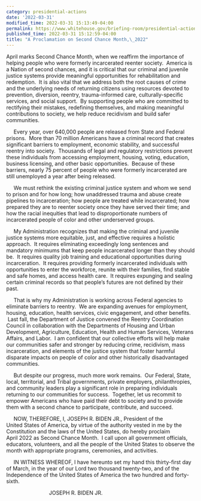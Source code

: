 ```yaml
---
category: presidential-actions
date: '2022-03-31'
modified_time: 2022-03-31 15:13:49-04:00
permalink: https://www.whitehouse.gov/briefing-room/presidential-actions/2022/03/31/a-proclamation-on-second-chance-month-2022/
published_time: 2022-03-31 15:12:59-04:00
title: "A Proclamation on Second Chance Month,\_2022"
---
```

 
April marks Second Chance Month, when we reaffirm the importance of
helping people who were formerly incarcerated reenter society.  America
is a Nation of second chances, and it is critical that our criminal and
juvenile justice systems provide meaningful opportunities for
rehabilitation and redemption.  It is also vital that we address both
the root causes of crime and the underlying needs of returning citizens
using resources devoted to prevention, diversion, reentry,
trauma-informed care, culturally-specific services, and social support.
 By supporting people who are committed to rectifying their mistakes,
redefining themselves, and making meaningful contributions to society,
we help reduce recidivism and build safer communities.

     Every year, over 640,000 people are released from State and Federal
prisons.  More than 70 million Americans have a criminal record that
creates significant barriers to employment, economic stability, and
successful reentry into society.  Thousands of legal and regulatory
restrictions prevent these individuals from accessing employment,
housing, voting, education, business licensing, and other basic
opportunities.  Because of these barriers, nearly 75 percent of people
who were formerly incarcerated are still unemployed a year after being
released.

     We must rethink the existing criminal justice system and whom we
send to prison and for how long; how unaddressed trauma and abuse create
pipelines to incarceration; how people are treated while incarcerated;
how prepared they are to reenter society once they have served their
time; and how the racial inequities that lead to disproportionate
numbers of incarcerated people of color and other underserved groups.

     My Administration recognizes that making the criminal and juvenile
justice systems more equitable, just, and effective requires a holistic
approach.  It requires eliminating exceedingly long sentences and
mandatory minimums that keep people incarcerated longer than they should
be.  It requires quality job training and educational opportunities
during incarceration.  It requires providing formerly incarcerated
individuals with opportunities to enter the workforce, reunite with
their families, find stable and safe homes, and access health care.  It
requires expunging and sealing certain criminal records so that people’s
futures are not defined by their past.

     That is why my Administration is working across Federal agencies to
eliminate barriers to reentry.  We are expanding avenues for employment,
housing, education, health services, civic engagement, and other
benefits.  Last fall, the Department of Justice convened the Reentry
Coordination Council in collaboration with the Departments of Housing
and Urban Development, Agriculture, Education, Health and Human
Services, Veterans Affairs, and Labor.  I am confident that our
collective efforts will help make our communities safer and stronger by
reducing crime, recidivism, mass incarceration, and elements of the
justice system that foster harmful disparate impacts on people of color
and other historically disadvantaged communities.

     But despite our progress, much more work remains.  Our Federal,
State, local, territorial, and Tribal governments, private employers,
philanthropies, and community leaders play a significant role in
preparing individuals returning to our communities for success. 
Together, let us recommit to empower Americans who have paid their debt
to society and to provide them with a second chance to participate,
contribute, and succeed.

     NOW, THEREFORE, I, JOSEPH R. BIDEN JR., President of the
United States of America, by virtue of the authority vested in me by the
Constitution and the laws of the United States, do hereby proclaim
April 2022 as Second Chance Month.  I call upon all government
officials, educators, volunteers, and all the people of the United
States to observe the month with appropriate programs, ceremonies, and
activities.

     IN WITNESS WHEREOF, I have hereunto set my hand this thirty-first
day of March, in the year of our Lord two thousand twenty-two, and of
the Independence of the United States of America the two hundred and
forty-sixth.

                             JOSEPH R. BIDEN JR.
